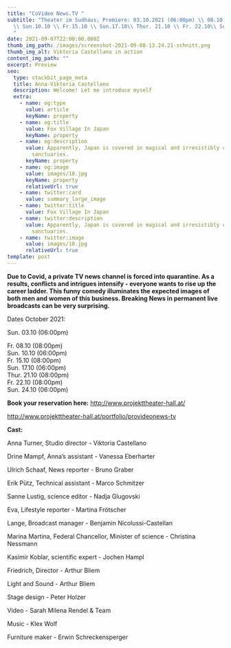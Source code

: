 ```yaml
---
title: "CoVideo News.TV "
subtitle: "Theater im Sudhaus, Premiere: 03.10.2021 (06:00pm) \\ 08.10 (08:00pm)
  \\ Sun.10.10 \\ Fr.15.10 \\ Sun.17.10\\ Thur. 21.10 \\ Fr. 22.10\\ Sun. 24.10
  "
date: 2021-09-07T22:00:00.000Z
thumb_img_path: /images/screenshot-2021-09-08-13.24.21-schnitt.png
thumb_img_alt: Viktoria Castellano in action
content_img_path: ""
excerpt: Preview
seo:
  type: stackbit_page_meta
  title: Anna-Viktoria Castellano
  description: Welcome! Let me introduce myself
  extra:
    - name: og:type
      value: article
      keyName: property
    - name: og:title
      value: Fox Village In Japan
      keyName: property
    - name: og:description
      value: Apparently, Japan is covered in magical and irresistibly cute animal
        sanctuaries.
      keyName: property
    - name: og:image
      value: images/10.jpg
      keyName: property
      relativeUrl: true
    - name: twitter:card
      value: summary_large_image
    - name: twitter:title
      value: Fox Village In Japan
    - name: twitter:description
      value: Apparently, Japan is covered in magical and irresistibly cute animal
        sanctuaries.
    - name: twitter:image
      value: images/10.jpg
      relativeUrl: true
template: post
---
```

**Due to Covid, a private TV news channel is forced into quarantine. As a results, conflicts and intrigues intensify - everyone wants to rise up the career ladder. This funny comedy illuminates the expected images of both men and women of this business. Breaking News in permanent live broadcasts can be very surprising.** 

Dates October 2021:

Sun. 03.10 (06:00pm) 

Fr. 08.10 (08:00pm) \
Sun. 10.10 (06:00pm) \
Fr. 15.10 (08:00pm) \
Sun. 17.10 (06:00pm)\
Thur. 21.10 (08:00pm) \
Fr. 22.10 (08:00pm) \
Sun. 24.10 (06:00pm)

**Book your reservation here:** http://www.projekttheater-hall.at/ 

<http://www.projekttheater-hall.at/portfolio/provideonews-tv>

**Cast:**

Anna Turner, Studio director - Viktoria Castellano

Drine Mampf, Anna’s assistant - Vanessa Eberharter

Ulrich Schaaf, News reporter - Bruno Graber

Erik Pütz, Technical assistant - Marco Schmitzer

Sanne Lustig, science editor - Nadja Glugovski

Eva, Lifestyle reporter - Martina Frötscher

Lange, Broadcast manager - Benjamin Nicolussi-Castellan

Marina Martina, Federal Chancellor, Minister of science - Christina Nessmann

Kasimir Koblar, scientific expert - Jochen Hampl

Friedrich, Director - Arthur Bliem

Light and Sound - Arthur Bliem

Stage design - Peter Holzer

Video - Sarah Milena Rendel & Team

Music - Klex Wolf

Furniture maker - Erwin Schreckensperger